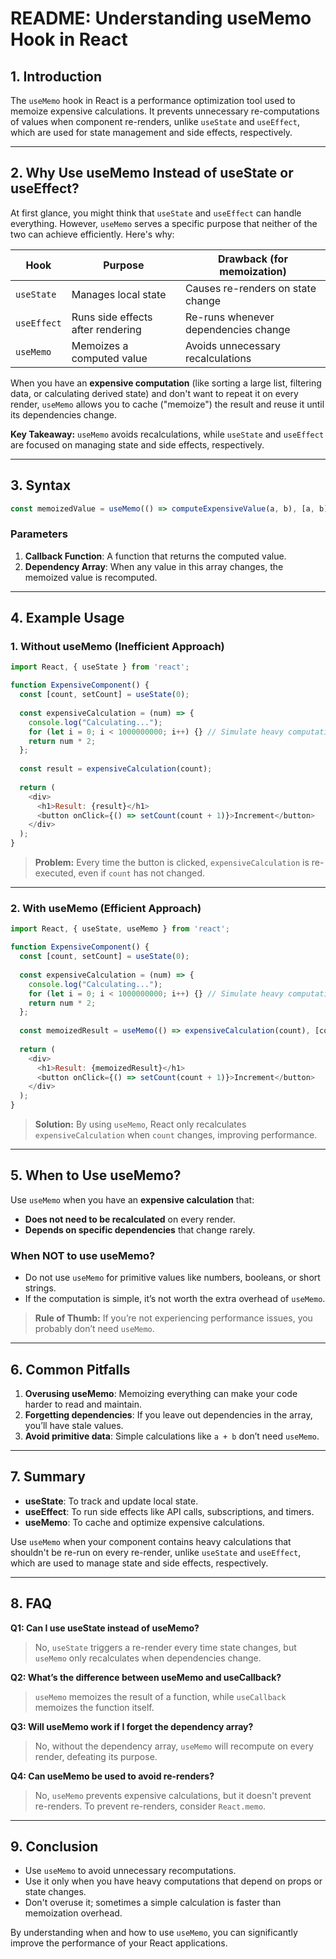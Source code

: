 # README: Understanding useMemo Hook in React

## 1. **Introduction**
The `useMemo` hook in React is a performance optimization tool used to memoize expensive calculations. It prevents unnecessary re-computations of values when component re-renders, unlike `useState` and `useEffect`, which are used for state management and side effects, respectively.

---

## 2. **Why Use useMemo Instead of useState or useEffect?**
At first glance, you might think that `useState` and `useEffect` can handle everything. However, `useMemo` serves a specific purpose that neither of the two can achieve efficiently. Here's why:

| **Hook**       | **Purpose**                                  | **Drawback (for memoization)**  |
|-----------------|---------------------------------------------|---------------------------------|
| `useState`     | Manages local state                          | Causes re-renders on state change |
| `useEffect`    | Runs side effects after rendering            | Re-runs whenever dependencies change |
| `useMemo`      | Memoizes a computed value                    | Avoids unnecessary recalculations |

When you have an **expensive computation** (like sorting a large list, filtering data, or calculating derived state) and don't want to repeat it on every render, `useMemo` allows you to cache ("memoize") the result and reuse it until its dependencies change.

**Key Takeaway:** `useMemo` avoids recalculations, while `useState` and `useEffect` are focused on managing state and side effects, respectively.

---

## 3. **Syntax**
```javascript
const memoizedValue = useMemo(() => computeExpensiveValue(a, b), [a, b]);
```
### **Parameters**
1. **Callback Function**: A function that returns the computed value.
2. **Dependency Array**: When any value in this array changes, the memoized value is recomputed.

---

## 4. **Example Usage**

### **1. Without useMemo (Inefficient Approach)**
```javascript
import React, { useState } from 'react';

function ExpensiveComponent() {
  const [count, setCount] = useState(0);
  
  const expensiveCalculation = (num) => {
    console.log("Calculating...");
    for (let i = 0; i < 1000000000; i++) {} // Simulate heavy computation
    return num * 2;
  };
  
  const result = expensiveCalculation(count);
  
  return (
    <div>
      <h1>Result: {result}</h1>
      <button onClick={() => setCount(count + 1)}>Increment</button>
    </div>
  );
}
```
> **Problem:** Every time the button is clicked, `expensiveCalculation` is re-executed, even if `count` has not changed.

---

### **2. With useMemo (Efficient Approach)**
```javascript
import React, { useState, useMemo } from 'react';

function ExpensiveComponent() {
  const [count, setCount] = useState(0);
  
  const expensiveCalculation = (num) => {
    console.log("Calculating...");
    for (let i = 0; i < 1000000000; i++) {} // Simulate heavy computation
    return num * 2;
  };
  
  const memoizedResult = useMemo(() => expensiveCalculation(count), [count]);
  
  return (
    <div>
      <h1>Result: {memoizedResult}</h1>
      <button onClick={() => setCount(count + 1)}>Increment</button>
    </div>
  );
}
```
> **Solution:** By using `useMemo`, React only recalculates `expensiveCalculation` when `count` changes, improving performance.

---

## 5. **When to Use useMemo?**
Use `useMemo` when you have an **expensive calculation** that:
- **Does not need to be recalculated** on every render.
- **Depends on specific dependencies** that change rarely.

### **When NOT to use useMemo?**
- Do not use `useMemo` for primitive values like numbers, booleans, or short strings.
- If the computation is simple, it’s not worth the extra overhead of `useMemo`.

> **Rule of Thumb:** If you’re not experiencing performance issues, you probably don’t need `useMemo`.

---

## 6. **Common Pitfalls**
1. **Overusing useMemo**: Memoizing everything can make your code harder to read and maintain.
2. **Forgetting dependencies**: If you leave out dependencies in the array, you’ll have stale values.
3. **Avoid primitive data**: Simple calculations like `a + b` don’t need `useMemo`.

---

## 7. **Summary**
- **useState**: To track and update local state.
- **useEffect**: To run side effects like API calls, subscriptions, and timers.
- **useMemo**: To cache and optimize expensive calculations.

Use `useMemo` when your component contains heavy calculations that shouldn't be re-run on every re-render, unlike `useState` and `useEffect`, which are used to manage state and side effects, respectively.

---

## 8. **FAQ**

**Q1: Can I use useState instead of useMemo?**
> No, `useState` triggers a re-render every time state changes, but `useMemo` only recalculates when dependencies change.

**Q2: What’s the difference between useMemo and useCallback?**
> `useMemo` memoizes the result of a function, while `useCallback` memoizes the function itself.

**Q3: Will useMemo work if I forget the dependency array?**
> No, without the dependency array, `useMemo` will recompute on every render, defeating its purpose.

**Q4: Can useMemo be used to avoid re-renders?**
> No, `useMemo` prevents expensive calculations, but it doesn't prevent re-renders. To prevent re-renders, consider `React.memo`.

---

## 9. **Conclusion**
- Use `useMemo` to avoid unnecessary recomputations.
- Use it only when you have heavy computations that depend on props or state changes.
- Don't overuse it; sometimes a simple calculation is faster than memoization overhead.

By understanding when and how to use `useMemo`, you can significantly improve the performance of your React applications.

